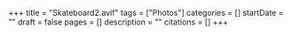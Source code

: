 +++
title = "Skateboard2.avif"
tags = ["Photos"]
categories = []
startDate = ""
draft = false
pages = []
description = ""
citations = []
+++

